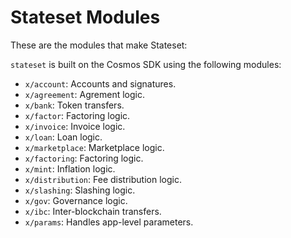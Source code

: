 # Stateset Modules

These are the modules that make Stateset:

`stateset` is built on the Cosmos SDK using the following modules:

- `x/account`: Accounts and signatures.
- `x/agreement`: Agrement logic.
- `x/bank`: Token transfers.
- `x/factor`: Factoring logic.
- `x/invoice`: Invoice logic.
- `x/loan`: Loan logic.
- `x/marketplace`: Marketplace logic.
- `x/factoring`: Factoring logic.
- `x/mint`: Inflation logic.
- `x/distribution`: Fee distribution logic.
- `x/slashing`: Slashing logic.
- `x/gov`: Governance logic.
- `x/ibc`: Inter-blockchain transfers.
- `x/params`: Handles app-level parameters.
